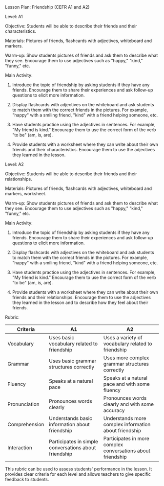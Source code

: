 Lesson Plan: Friendship (CEFR A1 and A2)

Level: A1

Objective: Students will be able to describe their friends and their characteristics.

Materials: Pictures of friends, flashcards with adjectives, whiteboard and markers.

Warm-up: Show students pictures of friends and ask them to describe what they see. Encourage them to use adjectives such as "happy," "kind," "funny," etc.

Main Activity:

1. Introduce the topic of friendship by asking students if they have any friends. Encourage them to share their experiences and ask follow-up questions to elicit more information.

2. Display flashcards with adjectives on the whiteboard and ask students to match them with the correct friends in the pictures. For example, "happy" with a smiling friend, "kind" with a friend helping someone, etc.

3. Have students practice using the adjectives in sentences. For example, "My friend is kind." Encourage them to use the correct form of the verb "to be" (am, is, are).

4. Provide students with a worksheet where they can write about their own friends and their characteristics. Encourage them to use the adjectives they learned in the lesson.

Level: A2

Objective: Students will be able to describe their friends and their relationships.

Materials: Pictures of friends, flashcards with adjectives, whiteboard and markers, worksheet.

Warm-up: Show students pictures of friends and ask them to describe what they see. Encourage them to use adjectives such as "happy," "kind," "funny," etc.

Main Activity:

1. Introduce the topic of friendship by asking students if they have any friends. Encourage them to share their experiences and ask follow-up questions to elicit more information.

2. Display flashcards with adjectives on the whiteboard and ask students to match them with the correct friends in the pictures. For example, "happy" with a smiling friend, "kind" with a friend helping someone, etc.

3. Have students practice using the adjectives in sentences. For example, "My friend is kind." Encourage them to use the correct form of the verb "to be" (am, is, are).

4. Provide students with a worksheet where they can write about their own friends and their relationships. Encourage them to use the adjectives they learned in the lesson and to describe how they feel about their friends.

Rubric:

| Criteria | A1 | A2 |
| --- | --- | --- |
| Vocabulary | Uses basic vocabulary related to friendship | Uses a variety of vocabulary related to friendship |
| Grammar | Uses basic grammar structures correctly | Uses more complex grammar structures correctly |
| Fluency | Speaks at a natural pace | Speaks at a natural pace and with some fluency |
| Pronunciation | Pronounces words clearly | Pronounces words clearly and with some accuracy |
| Comprehension | Understands basic information about friendship | Understands more complex information about friendship |
| Interaction | Participates in simple conversations about friendship | Participates in more complex conversations about friendship |

This rubric can be used to assess students' performance in the lesson. It provides clear criteria for each level and allows teachers to give specific feedback to students.